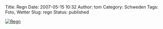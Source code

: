Title: Regn
Date: 2007-05-15 10:32
Author: tom
Category: Schweden
Tags: Foto, Wetter
Slug: regn
Status: published

[![Regn](http://www.fiket.de/pic/regndr_s.jpg "Regn")](http://www.fiket.de/pic/regndr_l.jpg)


